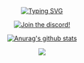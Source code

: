 <p align="center"><a href="https://github.com/Its-Cryptic"><img src="https://readme-typing-svg.demolab.com?font=Pixelify+Sans&pause=1000&color=B762F7&center=true&vCenter=true&random=false&width=435&lines=Aidan+(Cryptic);Mod+Developer" alt="Typing SVG" /></a></p>
<p align="center"><a href="https://discord.gg/t65ynsdTnZ"><img src="https://img.shields.io/discord/1165844313696108635?label=Discord&color=393939&labelColor=B762F7&style=for-the-badge&logo=discord&logoColor=white" alt="Join the discord!" /></a></p>


<p align="center"><a href="https://github.com/anuraghazra/github-readme-stats"><img align="center" src="https://github-readme-stats.vercel.app/api?username=Its-Cryptic&show_icons=true&rank_icon=github&include_all_commits=true&theme=ambient_gradient&hide_border=true" alt="Anurag's github stats" /></a></p>
<p align="center"><a href="https://github.com/anuraghazra/github-readme-stats"><img align="center" src="https://github-readme-stats.vercel.app/api/top-langs/?username=Its-Cryptic&layout=donut&theme=ambient_gradient&hide_border=true" /></a></p>



